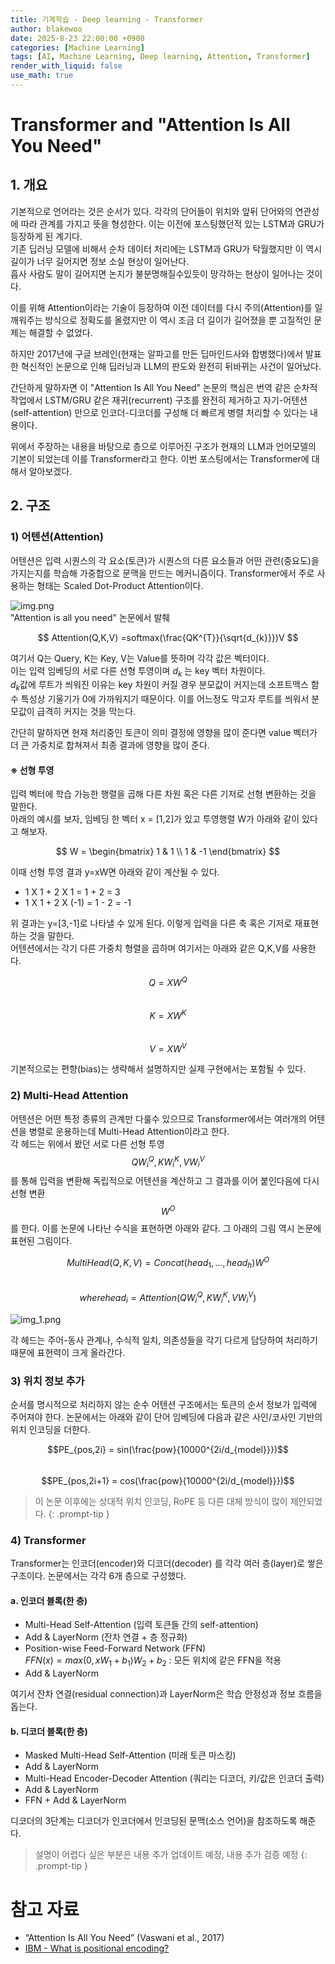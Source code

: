 ```yaml
---
title: 기계학습 - Deep learning - Transformer
author: blakewoo
date: 2025-8-23 22:00:00 +0900
categories: [Machine Learning]
tags: [AI, Machine Learning, Deep learning, Attention, Transformer]
render_with_liquid: false
use_math: true
---
```


# Transformer and "Attention Is All You Need"
## 1. 개요
기본적으로 언어라는 것은 순서가 있다. 각각의 단어들이 위치와 앞뒤 단어와의 연관성에 따라 관계를 가지고
뜻을 형성한다. 이는 이전에 포스팅했던적 있는 LSTM과 GRU가 등장하게 된 계기다.   
기존 딥러닝 모델에 비해서 순차 데이터 처리에는 LSTM과 GRU가 탁월했지만 이 역시 길이가 너무 길어지면 정보 소실 현상이 일어난다.   
흡사 사람도 말이 길어지면 논지가 불분명해질수있듯이 망각하는 현상이 일어나는 것이다.

이를 위해 Attention이라는 기술이 등장하여 이전 데이터를 다시 주의(Attention)를 일깨워주는 방식으로 정확도를 올렸지만
이 역시 조금 더 길이가 길어졌을 뿐 고질적인 문제는 해결할 수 없었다.

하지만 2017년에 구글 브레인(현재는 알파고를 만든 딥마인드사와 합병했다)에서 발표한 혁신적인 논문으로 인해
딥러닝과 LLM의 판도와 완전히 뒤바뀌는 사건이 일어났다.

간단하게 말하자면 이 "Attention Is All You Need" 논문의 핵심은 
번역 같은 순차적 작업에서 LSTM/GRU 같은 재귀(recurrent) 구조를 완전히 제거하고 자기-어텐션(self-attention)
만으로 인코더-디코더를 구성해 더 빠르게 병렬 처리할 수 있다는 내용이다.

위에서 주장하는 내용을 바탕으로 층으로 이루어진 구조가 현재의 LLM과 언어모델의 기본이 되었는데
이를 Transformer라고 한다. 이번 포스팅에서는 Transformer에 대해서 알아보겠다.

## 2. 구조
### 1) 어텐션(Attention)
어텐션은 입력 시퀀스의 각 요소(토큰)가 시퀀스의 다른 요소들과 어떤 관련(중요도)을 가지는지를 학습해 가중합으로 문맥을 만드는 메커니즘이다.
Transformer에서 주로 사용하는 형태는 Scaled Dot-Product Attention이다.

![img.png](/assets/blog/algorithm/AI/deeplearning/어텐션/img.png)   
"Attention is all you need" 논문에서 발췌

$$ Attention(Q,K,V) =softmax(\frac{QK^{T}}{\sqrt{d_{k}}})V $$

여기서 Q는 Query, K는 Key, V는 Value를 뜻하며 각각 값은 벡터이다.   
이는 입력 임베딩의 서로 다른 선형 투영이며 $d_{k}$ 는 key 벡터 차원이다.  
$d_{k}$값에 루트가 씌워진 이유는 key 차원이 커질 경우 분모값이 커지는데 소프트맥스 함수 특성상
기울기가 0에 가까워지기 때문이다. 이를 어느정도 막고자 루트를 씌워서 분모값이 급격히
커지는 것을 막는다.

간단히 말하자면 현재 처리중인 토큰이 의미 결정에 영향을 많이 준다면 value 벡터가
더 큰 가중치로 합쳐져서 최종 결과에 영향을 많이 준다.

#### ※ 선형 투영
입력 벡터에 학습 가능한 행렬을 곱해 다른 차원 혹은 다른 기저로 선형 변환하는 것을 말한다.  
아래의 예시를 보자, 임베딩 한 벡터 x = [1,2]가 있고 투영행렬 W가 아래와 같이 있다고 해보자.

$$ W = \begin{bmatrix}
1 & 1 \\
1 & -1
\end{bmatrix} $$

이때 선형 투영 결과 y=xW면 아래와 같이 계산될 수 있다.
- 1 X 1 + 2 X 1 = 1 + 2 = 3
- 1 X 1 + 2 X (-1) = 1 - 2 = -1

위 결과는 y=[3,-1]로 나타낼 수 있게 된다. 이렇게 입력을 다른 축 혹은 기저로 재표현 하는 것을 말한다.   
어텐션에서는 각기 다른 가중치 형렬을 곱하며 여기서는 아래와 같은 Q,K,V를 사용한다.

$$Q=XW^{Q}$$   
$$K=XW^{K}$$   
$$V=XW^{V}$$

기본적으로는 편향(bias)는 생략해서 설명하지만 실제 구현에서는 포함될 수 있다.

### 2) Multi-Head Attention
어텐션은 어떤 특정 종류의 관계만 다룰수 있으므로 Transformer에서는 여러개의 어텐션을
병렬로 운용하는데 Multi-Head Attention이라고 한다.   
각 헤드는 위에서 봤던 서로 다른 선형 투영 $$ QW^{Q}_{i}, KW^{K}_{i}, VW^{V}_{i} $$ 를 통해 입력을 변환해
독립적으로 어텐션을 계산하고 그 결과를 이어 붙인다음에 다시 선형 변환 $$ W^{O} $$를 한다.
이를 논문에 나타난 수식을 표현하면 아래와 같다. 그 아래의 그림 역시 논문에 표현된 그림이다.

$$MultiHead(Q,K,V) = Concat(head_{1},...,head_{h})W^{O}$$   
$$where head_{i} = Attention(QW^{Q}_{i},KW^{K}_{i},VW^{V}_{i})$$

![img_1.png](/assets/blog/algorithm/AI/deeplearning/어텐션/img_1.png)

각 헤드는 주어-동사 관계나, 수식적 일치, 의존성들을 각기 다르게 담당하여 처리하기 때문에 표현력이
크게 올라간다.

### 3) 위치 정보 추가
순서를 명시적으로 처리하지 않는 순수 어텐션 구조에서는 토큰의 순서 정보가 입력에 주어져야 한다.
논문에서는 아래와 같이 단어 임베딩에 다음과 같은 사인/코사인 기반의 위치 인코딩을 더한다.   

$$PE_{pos,2i} = sin(\frac{pow}{10000^{2i/d_{model}}})$$   
$$PE_{pos,2i+1} = cos(\frac{pow}{10000^{2i/d_{model}}})$$

> 이 논문 이후에는 상대적 위치 인코딩, RoPE 등 다른 대체 방식이 많이 제안되었다.
{: .prompt-tip }

### 4) Transformer
Transformer는 인코더(encoder)와 디코더(decoder) 를 각각 여러 층(layer)로 쌓은 구조이다.
논문에서는 각각 6개 층으로 구성했다.

#### a. 인코더 블록(한 층)
- Multi-Head Self-Attention (입력 토큰들 간의 self-attention)
- Add & LayerNorm (잔차 연결 + 층 정규화)
- Position-wise Feed-Forward Network (FFN)   
  $FFN(x) = max(0,xW_{1}+b_{1})W_{2}+b_{2}$ : 모든 위치에 같은 FFN을 적용
- Add & LayerNorm

여기서 잔차 연결(residual connection)과 LayerNorm은 학습 안정성과 정보 흐름을 돕는다.

#### b. 디코더 블록(한 층)
- Masked Multi-Head Self-Attention (미래 토큰 마스킹)
- Add & LayerNorm
- Multi-Head Encoder-Decoder Attention (쿼리는 디코더, 키/값은 인코더 출력)
- Add & LayerNorm
- FFN + Add & LayerNorm

디코더의 3단계는 디코더가 인코더에서 인코딩된 문맥(소스 언어)을 참조하도록 해준다.

> 설명이 어렵다 싶은 부분은 내용 추가 업데이트 예정, 내용 추가 검증 예정
{: .prompt-tip }

# 참고 자료
- “Attention Is All You Need” (Vaswani et al., 2017)
- [IBM - What is positional encoding?](https://www.ibm.com/think/topics/positional-encoding)
